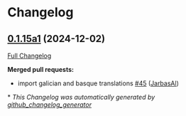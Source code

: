 # Changelog

## [0.1.15a1](https://github.com/OpenVoiceOS/ovos-skill-alerts/tree/0.1.15a1) (2024-12-02)

[Full Changelog](https://github.com/OpenVoiceOS/ovos-skill-alerts/compare/0.1.14...0.1.15a1)

**Merged pull requests:**

- import galician and basque translations [\#45](https://github.com/OpenVoiceOS/ovos-skill-alerts/pull/45) ([JarbasAl](https://github.com/JarbasAl))



\* *This Changelog was automatically generated by [github_changelog_generator](https://github.com/github-changelog-generator/github-changelog-generator)*
